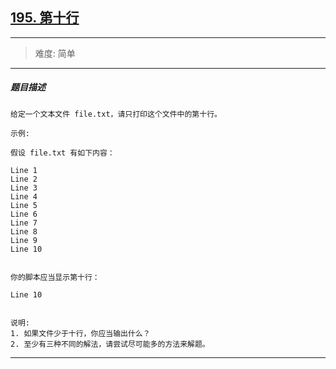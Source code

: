 ## [195. 第十行](https://leetcode-cn.com/problems/tenth-line/)

---

> 难度: 简单



---

##### 题目描述

```
给定一个文本文件 file.txt，请只打印这个文件中的第十行。

示例:

假设 file.txt 有如下内容：

Line 1
Line 2
Line 3
Line 4
Line 5
Line 6
Line 7
Line 8
Line 9
Line 10


你的脚本应当显示第十行：

Line 10


说明:
1. 如果文件少于十行，你应当输出什么？
2. 至少有三种不同的解法，请尝试尽可能多的方法来解题。

```

---
